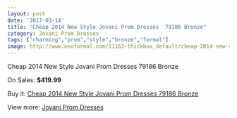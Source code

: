 ```yaml
---
layout: post
date: '2017-03-14'
title: "Cheap 2014 New Style Jovani Prom Dresses  79186 Bronze"
category: Jovani Prom Dresses
tags: ["charming","prom","style","bronze","formal"]
image: http://www.neoformal.com/11163-thickbox_default/cheap-2014-new-style-jovani-prom-dresses-79186-bronze.jpg
---
```

Cheap 2014 New Style Jovani Prom Dresses  79186 Bronze

On Sales: **$419.99**
<a href="https://www.neoformal.com/en/jovani-prom-dresses-2014/3969-cheap-2014-new-style-jovani-prom-dresses-79186-bronze.html"><amp-img layout="responsive" width="600" height="600" src="//www.neoformal.com/11163-thickbox_default/cheap-2014-new-style-jovani-prom-dresses-79186-bronze.jpg" alt="Cheap 2014 New Style Jovani Prom Dresses  79186 Bronze 0" /></a>
<a href="https://www.neoformal.com/en/jovani-prom-dresses-2014/3969-cheap-2014-new-style-jovani-prom-dresses-79186-bronze.html"><amp-img layout="responsive" width="600" height="600" src="//www.neoformal.com/11164-thickbox_default/cheap-2014-new-style-jovani-prom-dresses-79186-bronze.jpg" alt="Cheap 2014 New Style Jovani Prom Dresses  79186 Bronze 1" /></a>

Buy it: [Cheap 2014 New Style Jovani Prom Dresses  79186 Bronze](https://www.neoformal.com/en/jovani-prom-dresses-2014/3969-cheap-2014-new-style-jovani-prom-dresses-79186-bronze.html "Cheap 2014 New Style Jovani Prom Dresses  79186 Bronze")

View more: [Jovani Prom Dresses](https://www.neoformal.com/en/53-jovani-prom-dresses-2014 "Jovani Prom Dresses")